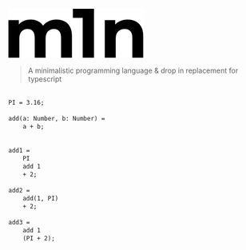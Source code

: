![m1n logo](assets/m1n.svg)


> A minimalistic programming language & drop in replacement for typescript
```

PI = 3.16;

add(a: Number, b: Number) =
    a + b;


add1 =
    PI 
    add 1 
    + 2;

add2 =
    add(1, PI)
    + 2;

add3 =
    add 1 
    (PI + 2);

```